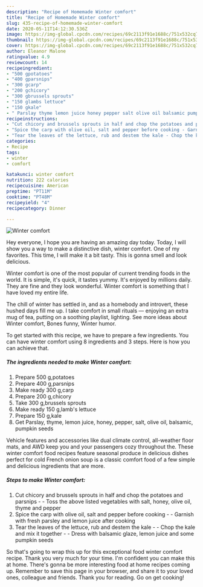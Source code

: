 ```yaml
---
description: "Recipe of Homemade Winter comfort"
title: "Recipe of Homemade Winter comfort"
slug: 435-recipe-of-homemade-winter-comfort
date: 2020-05-11T14:12:30.536Z
image: https://img-global.cpcdn.com/recipes/69c2113f91e1688c/751x532cq70/winter-comfort-recipe-main-photo.jpg
thumbnail: https://img-global.cpcdn.com/recipes/69c2113f91e1688c/751x532cq70/winter-comfort-recipe-main-photo.jpg
cover: https://img-global.cpcdn.com/recipes/69c2113f91e1688c/751x532cq70/winter-comfort-recipe-main-photo.jpg
author: Eleanor Malone
ratingvalue: 4.9
reviewcount: 14
recipeingredient:
- "500 gpotatoes"
- "400 gparsnips"
- "300 gcarp"
- "200 gchicory"
- "300 gbrussels sprouts"
- "150 glambs lettuce"
- "150 gkale"
- " Parslay thyme lemon juice honey pepper salt olive oil balsamic pumpkin seeds"
recipeinstructions:
- "Cut chicory and brussels sprouts in half and chop the potatoes and parsnips - Toss the above listed vegetables with salt, honey, olive oil, thyme and pepper"
- "Spice the carp with olive oil, salt and pepper before cooking - Garnish with fresh parsley and lemon juice after cooking"
- "Tear the leaves of the lettuce, rub and destem the kale - Chop the kale and mix it together - Dress with balsamic glaze, lemon juice and some pumpkin seeds"
categories:
- Recipe
tags:
- winter
- comfort

katakunci: winter comfort 
nutrition: 222 calories
recipecuisine: American
preptime: "PT11M"
cooktime: "PT48M"
recipeyield: "4"
recipecategory: Dinner

---
```



![Winter comfort](https://img-global.cpcdn.com/recipes/69c2113f91e1688c/751x532cq70/winter-comfort-recipe-main-photo.jpg)

Hey everyone, I hope you are having an amazing day today. Today, I will show you a way to make a distinctive dish, winter comfort. One of my favorites. This time, I will make it a bit tasty. This is gonna smell and look delicious.

Winter comfort is one of the most popular of current trending foods in the world. It is simple, it's quick, it tastes yummy. It's enjoyed by millions daily. They are fine and they look wonderful. Winter comfort is something that I have loved my entire life.

The chill of winter has settled in, and as a homebody and introvert, these hushed days fill me up. I take comfort in small rituals — enjoying an extra mug of tea, putting on a soothing playlist, lighting. See more ideas about Winter comfort, Bones funny, Winter humor.


To get started with this recipe, we have to prepare a few ingredients. You can have winter comfort using 8 ingredients and 3 steps. Here is how you can achieve that.

<!--inarticleads1-->

##### The ingredients needed to make Winter comfort:

1. Prepare 500 g,potatoes
1. Prepare 400 g,parsnips
1. Make ready 300 g,carp
1. Prepare 200 g,chicory
1. Take 300 g,brussels sprouts
1. Make ready 150 g,lamb&#39;s lettuce
1. Prepare 150 g,kale
1. Get  Parslay, thyme, lemon juice, honey, pepper, salt, olive oil, balsamic, pumpkin seeds


Vehicle features and accessories like dual climate control, all-weather floor mats, and AWD keep you and your passengers cozy throughout the. These winter comfort food recipes feature seasonal produce in delicious dishes perfect for cold French onion soup is a classic comfort food of a few simple and delicious ingredients that are more. 

<!--inarticleads2-->

##### Steps to make Winter comfort:

1. Cut chicory and brussels sprouts in half and chop the potatoes and parsnips - - Toss the above listed vegetables with salt, honey, olive oil, thyme and pepper
1. Spice the carp with olive oil, salt and pepper before cooking - - Garnish with fresh parsley and lemon juice after cooking
1. Tear the leaves of the lettuce, rub and destem the kale - - Chop the kale and mix it together - - Dress with balsamic glaze, lemon juice and some pumpkin seeds




So that's going to wrap this up for this exceptional food winter comfort recipe. Thank you very much for your time. I'm confident you can make this at home. There's gonna be more interesting food at home recipes coming up. Remember to save this page in your browser, and share it to your loved ones, colleague and friends. Thank you for reading. Go on get cooking!
